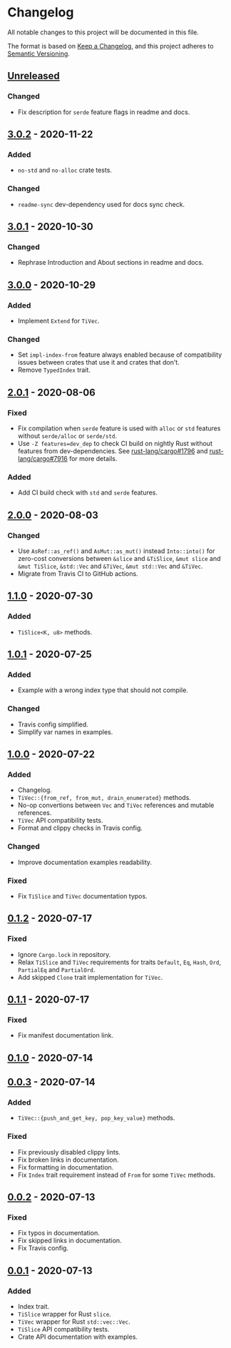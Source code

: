 # Changelog
All notable changes to this project will be documented in this file.

The format is based on [Keep a Changelog](https://keepachangelog.com/en/1.0.0/),
and this project adheres to [Semantic Versioning](https://semver.org/spec/v2.0.0.html).

## [Unreleased]
### Changed
- Fix description for `serde` feature flags in readme and docs.

## [3.0.2] - 2020-11-22
### Added
- `no-std` and `no-alloc` crate tests.

### Changed
- `readme-sync` dev-dependency used for docs sync check.

## [3.0.1] - 2020-10-30
### Changed
- Rephrase Introduction and About sections in readme and docs.

## [3.0.0] - 2020-10-29
### Added
- Implement `Extend` for `TiVec`.

### Changed
- Set `impl-index-from` feature always enabled because of
  compatibility issues between crates that use it and crates that don't.
- Remove `TypedIndex` trait.

## [2.0.1] - 2020-08-06
### Fixed
- Fix compilation when `serde` feature is used with `alloc` or `std` features
  without `serde/alloc` or `serde/std`.
- Use `-Z features=dev_dep` to check CI build on nightly Rust
  without features from dev-dependencies.
  See [rust-lang/cargo#1796](https://github.com/rust-lang/cargo/issues/1796)
  and [rust-lang/cargo#7916](https://github.com/rust-lang/cargo/issues/7916)
  for more details.

### Added
- Add CI build check with `std` and `serde` features.

## [2.0.0] - 2020-08-03
### Changed
- Use `AsRef::as_ref()` and `AsMut::as_mut()` instead `Into::into()`
  for zero-cost conversions between `&slice` and `&TiSlice`, `&mut slice` and `&mut TiSlice`,
  `&std::Vec` and `&TiVec`, `&mut std::Vec` and `&TiVec`.
- Migrate from Travis CI to GitHub actions.

## [1.1.0] - 2020-07-30
### Added
- `TiSlice<K, u8>` methods.

## [1.0.1] - 2020-07-25
### Added
- Example with a wrong index type that should not compile.

### Changed
- Travis config simplified.
- Simplify var names in examples.

## [1.0.0] - 2020-07-22
### Added
- Changelog.
- `TiVec::{from_ref, from_mut, drain_enumerated}` methods.
- No-op convertions between `Vec` and `TiVec` references and mutable references.
- `TiVec` API compatibility tests.
- Format and clippy checks in Travis config.

### Changed
- Improve documentation examples readability.

### Fixed
- Fix `TiSlice` and `TiVec` documentation typos.

## [0.1.2] - 2020-07-17
### Fixed
- Ignore `Cargo.lock` in repository.
- Relax `TiSlice` and `TiVec` requirements for traits
  `Default`, `Eq`, `Hash`, `Ord`, `PartialEq` and `PartialOrd`.
- Add skipped `Clone` trait implementation for `TiVec`.

## [0.1.1] - 2020-07-17
### Fixed
- Fix manifest documentation link.

## [0.1.0] - 2020-07-14
## [0.0.3] - 2020-07-14
### Added
- `TiVec::{push_and_get_key, pop_key_value}` methods.

### Fixed
- Fix previously disabled clippy lints.
- Fix broken links in documentation.
- Fix formatting in documentation.
- Fix `Index` trait requirement instead of `From` for some `TiVec` methods.

## [0.0.2] - 2020-07-13
### Fixed
- Fix typos in documentation.
- Fix skipped links in documentation.
- Fix Travis config.

## [0.0.1] - 2020-07-13
### Added
- Index trait.
- `TiSlice` wrapper for Rust `slice`.
- `TiVec` wrapper for Rust `std::vec::Vec`.
- `TiSlice` API compatibility tests.
- Crate API documentation with examples.

[Unreleased]: https://github.com/zheland/typed-index-collections/compare/v3.0.2...HEAD
[3.0.2]: https://github.com/zheland/typed-index-collections/compare/v3.0.1...v3.0.2
[3.0.1]: https://github.com/zheland/typed-index-collections/compare/v3.0.0...v3.0.1
[3.0.0]: https://github.com/zheland/typed-index-collections/compare/v2.0.1...v3.0.0
[2.0.1]: https://github.com/zheland/typed-index-collections/compare/v2.0.0...v2.0.1
[2.0.0]: https://github.com/zheland/typed-index-collections/compare/v1.1.0...v2.0.0
[1.1.0]: https://github.com/zheland/typed-index-collections/compare/v1.0.1...v1.1.0
[1.0.1]: https://github.com/zheland/typed-index-collections/compare/v1.0.0...v1.0.1
[1.0.0]: https://github.com/zheland/typed-index-collections/compare/v0.1.2...v1.0.0
[0.1.2]: https://github.com/zheland/typed-index-collections/compare/v0.1.1...v0.1.2
[0.1.1]: https://github.com/zheland/typed-index-collections/compare/v0.1.0...v0.1.1
[0.1.0]: https://github.com/zheland/typed-index-collections/compare/v0.0.3...v0.1.0
[0.0.3]: https://github.com/zheland/typed-index-collections/compare/v0.0.2...v0.0.3
[0.0.2]: https://github.com/zheland/typed-index-collections/compare/v0.0.1...v0.0.2
[0.0.1]: https://github.com/zheland/typed-index-collections/releases/tag/v0.0.1
